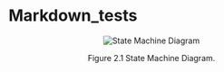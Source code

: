 # Markdown_tests

<figure>
  <p align ="center">
  <img src="state_machine_state_diagram.jpg" alt="State Machine Diagram" align="center">
  <figcaption align ="center"> Figure 2.1 State Machine Diagram.</figcaption>
</figure>
